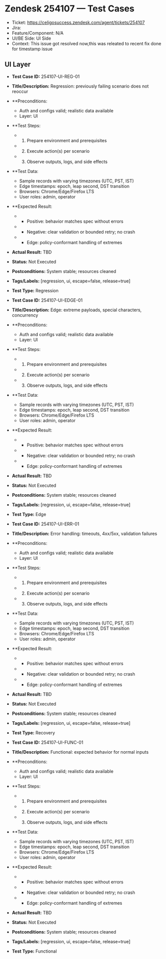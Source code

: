 # Zendesk 254107 — Test Cases
- Ticket: https://celigosuccess.zendesk.com/agent/tickets/254107
- Jira: 
- Feature/Component: N/A
- UI/BE Side: UI Side
- Context: This issue got resolved now,this was releated to recent fix done for timestamp issue

## UI Layer
- **Test Case ID:** 254107-UI-REG-01
- **Title/Description:** Regression: previously failing scenario does not reoccur
- **Preconditions:
  - Auth and configs valid; realistic data available
  - Layer: UI
- **Test Steps:
  - 1) Prepare environment and prerequisites
  - 2) Execute action(s) per scenario
  - 3) Observe outputs, logs, and side effects
- **Test Data:
  - Sample records with varying timezones (UTC, PST, IST)
  - Edge timestamps: epoch, leap second, DST transition
  - Browsers: Chrome/Edge/Firefox LTS
  - User roles: admin, operator
- **Expected Result:
  - - Positive: behavior matches spec without errors
  - - Negative: clear validation or bounded retry; no crash
  - - Edge: policy-conformant handling of extremes
- **Actual Result:** TBD
- **Status:** Not Executed
- **Postconditions:** System stable; resources cleaned
- **Tags/Labels:** [regression, ui, escape=false, release=true]
- **Test Type:** Regression

- **Test Case ID:** 254107-UI-EDGE-01
- **Title/Description:** Edge: extreme payloads, special characters, concurrency
- **Preconditions:
  - Auth and configs valid; realistic data available
  - Layer: UI
- **Test Steps:
  - 1) Prepare environment and prerequisites
  - 2) Execute action(s) per scenario
  - 3) Observe outputs, logs, and side effects
- **Test Data:
  - Sample records with varying timezones (UTC, PST, IST)
  - Edge timestamps: epoch, leap second, DST transition
  - Browsers: Chrome/Edge/Firefox LTS
  - User roles: admin, operator
- **Expected Result:
  - - Positive: behavior matches spec without errors
  - - Negative: clear validation or bounded retry; no crash
  - - Edge: policy-conformant handling of extremes
- **Actual Result:** TBD
- **Status:** Not Executed
- **Postconditions:** System stable; resources cleaned
- **Tags/Labels:** [regression, ui, escape=false, release=true]
- **Test Type:** Edge

- **Test Case ID:** 254107-UI-ERR-01
- **Title/Description:** Error handling: timeouts, 4xx/5xx, validation failures
- **Preconditions:
  - Auth and configs valid; realistic data available
  - Layer: UI
- **Test Steps:
  - 1) Prepare environment and prerequisites
  - 2) Execute action(s) per scenario
  - 3) Observe outputs, logs, and side effects
- **Test Data:
  - Sample records with varying timezones (UTC, PST, IST)
  - Edge timestamps: epoch, leap second, DST transition
  - Browsers: Chrome/Edge/Firefox LTS
  - User roles: admin, operator
- **Expected Result:
  - - Positive: behavior matches spec without errors
  - - Negative: clear validation or bounded retry; no crash
  - - Edge: policy-conformant handling of extremes
- **Actual Result:** TBD
- **Status:** Not Executed
- **Postconditions:** System stable; resources cleaned
- **Tags/Labels:** [regression, ui, escape=false, release=true]
- **Test Type:** Recovery

- **Test Case ID:** 254107-UI-FUNC-01
- **Title/Description:** Functional: expected behavior for normal inputs
- **Preconditions:
  - Auth and configs valid; realistic data available
  - Layer: UI
- **Test Steps:
  - 1) Prepare environment and prerequisites
  - 2) Execute action(s) per scenario
  - 3) Observe outputs, logs, and side effects
- **Test Data:
  - Sample records with varying timezones (UTC, PST, IST)
  - Edge timestamps: epoch, leap second, DST transition
  - Browsers: Chrome/Edge/Firefox LTS
  - User roles: admin, operator
- **Expected Result:
  - - Positive: behavior matches spec without errors
  - - Negative: clear validation or bounded retry; no crash
  - - Edge: policy-conformant handling of extremes
- **Actual Result:** TBD
- **Status:** Not Executed
- **Postconditions:** System stable; resources cleaned
- **Tags/Labels:** [regression, ui, escape=false, release=true]
- **Test Type:** Functional
